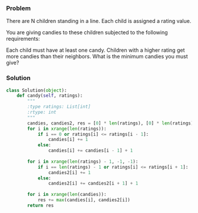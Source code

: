 ### Problem
There are N children standing in a line. Each child is assigned a rating value.

You are giving candies to these children subjected to the following requirements:

Each child must have at least one candy.
Children with a higher rating get more candies than their neighbors.
What is the minimum candies you must give?
### Solution
```python
class Solution(object):
    def candy(self, ratings):
        """
        :type ratings: List[int]
        :rtype: int
        """
        candies, candies2, res = [0] * len(ratings), [0] * len(ratings), 0
        for i in xrange(len(ratings)):
            if i == 0 or ratings[i] <= ratings[i - 1]:
                candies[i] += 1
            else:
                candies[i] += candies[i - 1] + 1
        
        for i in xrange(len(ratings) - 1, -1, -1):
            if i == len(ratings) - 1 or ratings[i] <= ratings[i + 1]:
                candies2[i] += 1
            else:
                candies2[i] += candies2[i + 1] + 1
        
        for i in xrange(len(candies)):
            res += max(candies[i], candies2[i])
        return res
        
```